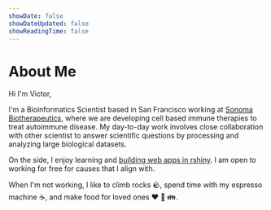 ```yaml
---
showDate: false
showDateUpdated: false
showReadingTime: false
---
```

# About Me

Hi I'm Victor, 

I'm a Bioinformatics Scientist based in San Francisco working at [Sonoma 
Biotherapeutics](https://sonomabio.com/), where we are developing cell based immune therapies to treat autoimmune disease. My day-to-day work involves close collaboration with other scientist to answer scientific questions by 
processing and analyzing large biological datasets. 

On the side, I enjoy learning and [building web apps in rshiny](https://www.victoryuan.com/rbiotechsalary/). I am open to working for free for causes that I align with.

When I'm not working, I like to climb rocks :rock:, spend time with my espresso machine :coffee:, and
make food for loved ones :heart: :ramen: :family:.

